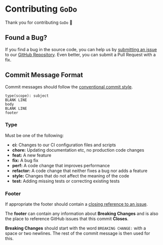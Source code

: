# Contributing `GoDo`

Thank you for contributing `GoDo` :tada:

## Found a Bug?

If you find a bug in the source code, you can help us by [submitting an issue]
to our [GitHub Repository]. Even better, you can submit a Pull Request with a
fix.

## Commit Message Format

Commit messages should follow the [conventional commit style].

```text
type(scope): subject
BLANK LINE
body
BLANK LINE
footer
```

### Type

Must be one of the following:

- **ci:** Changes to our CI configuration files and scripts
- **chore:** Updating documentation etc, no production code changes
- **feat:** A new feature
- **fix:** A bug fix
- **perf:** A code change that improves performance
- **refactor:** A code change that neither fixes a bug nor adds a feature
- **style:** Changes that do not affect the meaning of the code
- **test:** Adding missing tests or correcting existing tests

### Footer

If appropriate the footer should contain a [closing reference to an issue].

The **footer** can contain any information about **Breaking Changes** and is
also the place to reference GitHub issues that this commit **Closes**.

**Breaking Changes** should start with the word `BREAKING CHANGE:` with a space
or two newlines. The rest of the commit message is then used for this.

[submitting an issue]: https://github.com/rsHalford/godo/issues
[GitHub Repository]: https://github.com/rsHalford/godo
[conventional commit style]: https://www.conventionalcommits.org/en/v1.0.0/
[closing reference to an issue]: https://help.github.com/articles/closing-issues-via-commit-messages/
